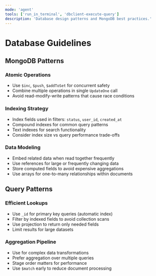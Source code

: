 ```yaml
---
mode: 'agent'
tools: ['run_in_terminal', 'dbclient-execute-query']
description: 'Database design patterns and MongoDB best practices.'
---
```


# Database Guidelines

## MongoDB Patterns

### Atomic Operations

- Use `$inc`, `$push`, `$addToSet` for concurrent safety
- Combine multiple operations in single `UpdateOne` call
- Avoid read-modify-write patterns that cause race conditions

### Indexing Strategy

- Index fields used in filters: `status`, `user_id`, `created_at`
- Compound indexes for common query patterns
- Text indexes for search functionality
- Consider index size vs query performance trade-offs

### Data Modeling

- Embed related data when read together frequently
- Use references for large or frequently changing data
- Store computed fields to avoid expensive aggregations
- Use arrays for one-to-many relationships within documents

## Query Patterns

### Efficient Lookups

- Use `_id` for primary key queries (automatic index)
- Filter by indexed fields to avoid collection scans
- Use projection to return only needed fields
- Limit results for large datasets

### Aggregation Pipeline

- Use for complex data transformations
- Prefer aggregation over multiple queries
- Stage order matters for performance
- Use `$match` early to reduce document processing

